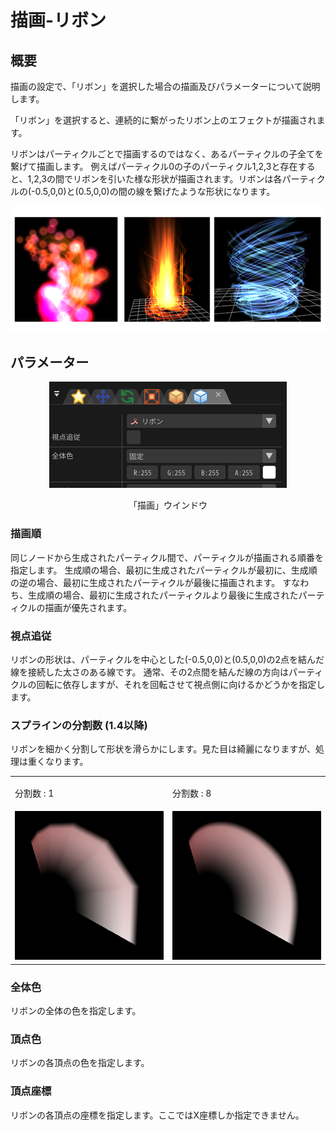﻿
# 描画-リボン

## 概要

描画の設定で、「リボン」を選択した場合の描画及びパラメーターについて説明します。

「リボン」を選択すると、連続的に繋がったリボン上のエフェクトが描画されます。

リボンはパーティクルごとで描画するのではなく、あるパーティクルの子全てを繋げて描画します。 例えばパーティクル0の子のパーティクル1,2,3と存在すると、1,2,3の間でリボンを引いた様な形状が描画されます。リボンは各パーティクルの(-0.5,0,0)と(0.5,0,0)の間の線を繋げたような形状になります。

![](../../img/Reference/renderRibbon.png)

## パラメーター
<div align="center">
<img src="../../img/Reference/Render/panel_ribbon_ja.png">
<p>「描画」ウインドウ</p>
</div>

### 描画順

同じノードから生成されたパーティクル間で、パーティクルが描画される順番を指定します。 生成順の場合、最初に生成されたパーティクルが最初に、生成順の逆の場合、最初に生成されたパーティクルが最後に描画されます。 すなわち、生成順の場合、最初に生成されたパーティクルより最後に生成されたパーティクルの描画が優先されます。

### 視点追従

リボンの形状は、パーティクルを中心とした(-0.5,0,0)と(0.5,0,0)の2点を結んだ線を接続した太さのある線です。 通常、その2点間を結んだ線の方向はパーティクルの回転に依存しますが、それを回転させて視点側に向けるかどうかを指定します。

### スプラインの分割数 (1.4以降)

リボンを細かく分割して形状を滑らかにします。見た目は綺麗になりますが、処理は重くなります。

<table>

<tbody>

<tr>

<td>

分割数 : 1

</td>

<td>

分割数 : 8

</td>

</tr>

<tr>

<td><img src="../../img/Reference/ribbon_track_division_1.png"/></td>

<td><img src="../../img/Reference/ribbon_track_division_8.png"/></td>

</tr>

</tbody>

</table>

### 全体色

リボンの全体の色を指定します。

### 頂点色

リボンの各頂点の色を指定します。

### 頂点座標

リボンの各頂点の座標を指定します。ここではX座標しか指定できません。

